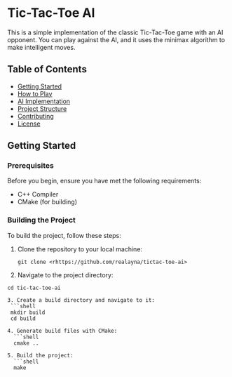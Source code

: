 # Tic-Tac-Toe AI

This is a simple implementation of the classic Tic-Tac-Toe game with an AI opponent. You can play against the AI, and it uses the minimax algorithm to make intelligent moves.

## Table of Contents
- [Getting Started](#getting-started)
- [How to Play](#how-to-play)
- [AI Implementation](#ai-implementation)
- [Project Structure](#project-structure)
- [Contributing](#contributing)
- [License](#license)

## Getting Started

### Prerequisites

Before you begin, ensure you have met the following requirements:

- C++ Compiler
- CMake (for building)

### Building the Project

To build the project, follow these steps:

1. Clone the repository to your local machine:

   ```shell
   git clone <rhttps://github.com/realayna/tictac-toe-ai>

2. Navigate to the project directory:
  
  ```shell
  cd tic-tac-toe-ai

3. Create a build directory and navigate to it:
   ```shell
   mkdir build
   cd build

4. Generate build files with CMake:
    ```shell
    cmake ..

5. Build the project:
    ```shell
    make

